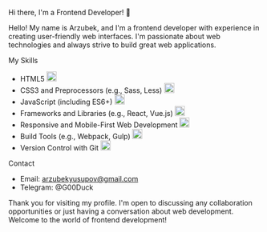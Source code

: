 Hi there, I'm a Frontend Developer! 👋

Hello! My name is Arzubek, and I'm a frontend developer with experience in creating user-friendly web interfaces. I'm passionate about web technologies and always strive to build great web applications.

My Skills

- HTML5 <img src="https://img.icons8.com/color/48/000000/html-5.png" alt="HTML5" width="20" height="20">
- CSS3 and Preprocessors (e.g., Sass, Less) <img src="https://img.icons8.com/color/48/000000/css3.png" alt="CSS3" width="20" height="20">
- JavaScript (including ES6+) <img src="https://img.icons8.com/color/48/000000/javascript.png" alt="JavaScript" width="20" height="20">
- Frameworks and Libraries (e.g., React, Vue.js) <img src="https://img.icons8.com/color/48/000000/framework.png" alt="Frameworks" width="20" height="20">
- Responsive and Mobile-First Web Development <img src="https://img.icons8.com/color/48/000000/responsive.png" alt="Responsive" width="20" height="20">
- Build Tools (e.g., Webpack, Gulp) <img src="https://img.icons8.com/color/48/000000/build-tool.png" alt="Build Tools" width="20" height="20">
- Version Control with Git <img src="https://img.icons8.com/color/48/000000/git.png" alt="Git" width="20" height="20">

Contact

- Email: arzubekyusupov@gmail.com
- Telegram: @G00Duck

Thank you for visiting my profile. I'm open to discussing any collaboration opportunities or just having a conversation about web development. Welcome to the world of frontend development!

